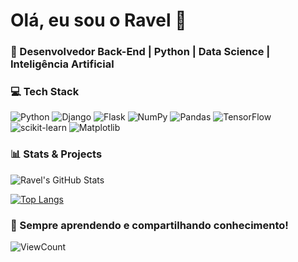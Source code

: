 # Olá, eu sou o Ravel 👋

### 🚀 Desenvolvedor Back-End | Python | Data Science | Inteligência Artificial


### 💻 Tech Stack  
![Python](https://img.shields.io/badge/-Python-3776AB?style=for-the-badge&logo=Python&logoColor=white) ![Django](https://img.shields.io/badge/-Django-092D39?style=for-the-badge&logo=Django&logoColor=white) ![Flask](https://img.shields.io/badge/-Flask-000000?style=for-the-badge&logo=Flask&logoColor=white) ![NumPy](https://img.shields.io/badge/-NumPy-013243?style=for-the-badge&logo=NumPy&logoColor=white) ![Pandas](https://img.shields.io/badge/-Pandas-150458?style=for-the-badge&logo=Pandas&logoColor=white) ![TensorFlow](https://img.shields.io/badge/-TensorFlow-FF6F00?style=for-the-badge&logo=TensorFlow&logoColor=white) ![scikit-learn](https://img.shields.io/badge/-scikit--learn-F7931E?style=for-the-badge&logo=scikit-learn&logoColor=white) ![Matplotlib](https://img.shields.io/badge/-Matplotlib-003366?style=for-the-badge&logo=Matplotlib&logoColor=white)  

### 📊 Stats & Projects

![Ravel's GitHub Stats](https://github-readme-stats.vercel.app/api?username=ravelsoares&show_icons=true&theme=radical&hide=prs&count_private=true)  

[![Top Langs](https://github-readme-stats.vercel.app/api/top-langs/?username=ravelsoares&layout=compact&theme=radical)](https://github.com/ravelsoares/github-readme-stats)

### 🌱 Sempre aprendendo e compartilhando conhecimento!

![ViewCount](https://komarev.com/ghpvc/?username=ravelsoares&color=blueviolet)
